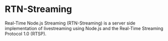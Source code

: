 # RTN-Streaming

Real-Time Node.js Streaming (RTN-Streaming) is a server side implementation of livestreaming using Node.js and the Real-Time Streaming Protocol 1.0 (RTSP).
